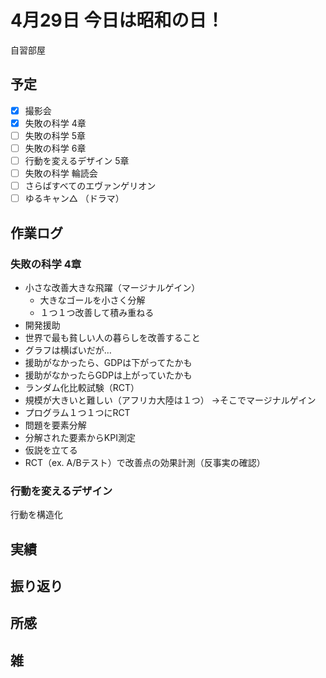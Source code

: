 # 4月29日 今日は昭和の日！
自習部屋

## 予定
- [x] 撮影会
- [x] 失敗の科学 4章
- [ ] 失敗の科学 5章
- [ ] 失敗の科学 6章
- [ ] 行動を変えるデザイン 5章
- [ ] 失敗の科学 輪読会
- [ ] さらばすべてのエヴァンゲリオン
- [ ] ゆるキャン△ （ドラマ）

## 作業ログ
### 失敗の科学 4章
* 小さな改善大きな飛躍（マージナルゲイン）
  * 大きなゴールを小さく分解
  * １つ１つ改善して積み重ねる
* 開発援助
* 世界で最も貧しい人の暮らしを改善すること
* グラフは横ばいだが…
* 援助がなかったら、GDPは下がってたかも
* 援助がなかったらGDPは上がっていたかも
* ランダム化比較試験（RCT）
* 規模が大きいと難しい（アフリカ大陸は１つ） →そこでマージナルゲイン
* プログラム１つ１つにRCT
* 問題を要素分解
* 分解された要素からKPI測定
* 仮説を立てる
* RCT（ex. A/Bテスト）で改善点の効果計測（反事実の確認）


### 行動を変えるデザイン
行動を構造化


## 実績

## 振り返り

## 所感

## 雑


